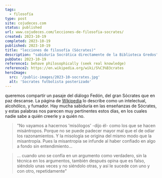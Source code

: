 ```yaml
---
tags:
  - filosofía
type: post
site: cojudeces.com
status: published
url: www.cojudeces.com/lecciones-de-filosofia-socrates/
created: 2023-10-19
completed: 2023-10-19
published: 2023-10-19
title: "lecciones de filosofía (Sócrates)"
description: "sabiduría Socrática directamente de la Biblioteca Gredos"
pubDate: 2023-10-19
reference1: behave philosophically (seek real knowledge)
reference2: https://en.wikipedia.org/wiki/S%C3%B3crates
heroImage:
  src: '/public-images/2023-10-socrates.jpg'
  alt: 'Socrates futbolista posterizado'
---
```


queremos compartir un pasaje del diálogo Fedón, del gran Sócrates que en paz descanse. La página de [Wikipedia](https://en.wikipedia.org/wiki/S%C3%B3crates) lo describe como un intelectual, alcohólico, y fumador.
Hay mucha sabiduría en las enseñanzas de Sócrates, y estas palabras nos parecen muy pertinentes estos días, en los cuales nadie sabe a quién creerle y a quién no.

>"No vayamos a hacernos 'misólogos' -dijo él- como los que se hacen misántropos. Porque no se puede padecer mayor mal que el de odiar los razonamientos. Y la misología se origina del mismo modo que la misantropía. Pues la misantropía se infunde al haber confiado en algo a fondo sin entendimiento...

>... cuando uno se confía en un argumento como verdadero, sin la técnica en los argumentos, también después opina que es falso, siéndolo unas veces y no siéndolo otras, y así le sucede con uno y con otro, repetidamente"